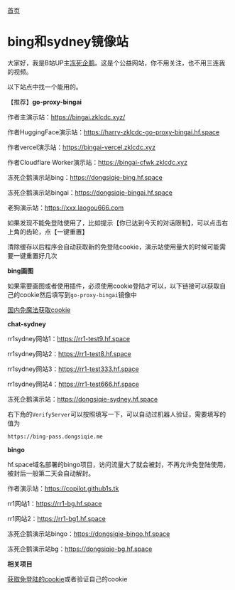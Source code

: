 [首页](https://dongsiqie.me/)

# bing和sydney镜像站

大家好，我是B站UP主[冻死企鹅](https://space.bilibili.com/23375741)。这是个公益网站，你不用关注，也不用三连我的视频。

以下站点中找一个能用的。

【推荐】**go-proxy-bingai**

作者主演示站：https://bingai.zklcdc.xyz/

作者HuggingFace演示站：https://harry-zklcdc-go-proxy-bingai.hf.space

作者vercel演示站：https://bingai-vercel.zklcdc.xyz

作者Cloudflare Worker演示站：https://bingai-cfwk.zklcdc.xyz

冻死企鹅演示站bing：https://dongsiqie-bing.hf.space

冻死企鹅演示站bingai：https://dongsiqie-bingai.hf.space

老狗演示站：https://xxx.laogou666.com

如果发现不能免登陆使用了，比如提示【你已达到今天的对话限制】，可以点击右上角的齿轮，点【一键重置】

清除缓存以后程序会自动获取新的免登陆cookie，演示站使用量大的时候可能需要一键重置好几次

**bing画图**

如果需要画图或者使用插件，必须使用cookie登陆才可以，以下链接可以获取自己的cookie然后填写到`go-proxy-bingai`镜像中

[国内免魔法获取cookie](wiki/bingcookie3.html)

**chat-sydney**


rr1sydney网站1：https://rr1-test9.hf.space

rr1sydney网站2：https://rr1-test8.hf.space

rr1sydney网站3：https://rr1-test333.hf.space

rr1sydney网站4：https://rr1-test666.hf.space

冻死企鹅演示站：https://dongsiqie-sydney.hf.space

右下角的`VerifyServer`可以按照填写一下，可以自动过机器人验证，需要填写的值为

```
https://bing-pass.dongsiqie.me
```

**bingo**

hf.space域名部署的bingo项目，访问流量大了就会被封，不再允许免登陆使用，被封后一般第二天会自动解封。

作者演示站：https://copilot.github1s.tk

rr1网站1：https://rr1-bg.hf.space

rr1网站2：https://rr1-bg1.hf.space

冻死企鹅演示站bingo：https://dongsiqie-bingo.hf.space

冻死企鹅演示站bg：https://dongsiqie-bg.hf.space

**相关项目**

[获取免登陆的cookie](https://dongsiqie-get-bing-cookies.hf.space/)或者验证自己的cookie

